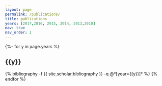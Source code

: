```yaml
---
layout: page
permalink: /publications/
title: publications
years: [2017,2016, 2015, 2014, 2013,2010]
nav: true
nav_order: 1
---
```

<div class="publications">

{%- for y in page.years %}
  <h2 class="year">{{y}}</h2>
  {% bibliography -f {{ site.scholar.bibliography }} -q @*[year={{y}}]* %}
{% endfor %}

</div>
